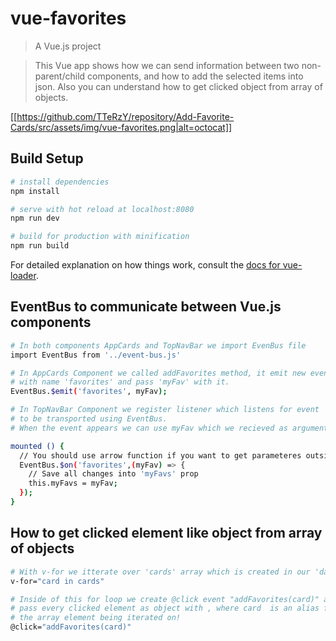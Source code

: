 # vue-favorites

> A Vue.js project

> This Vue app shows how we can send information between two non-parent/child components, and how to add the selected items into json.
> Also you can understand how to get clicked object from array of objects.

[[https://github.com/TTeRzY/repository/Add-Favorite-Cards/src/assets/img/vue-favorites.png|alt=octocat]]

## Build Setup

``` bash
# install dependencies
npm install

# serve with hot reload at localhost:8080
npm run dev

# build for production with minification
npm run build
```

For detailed explanation on how things work, consult the [docs for vue-loader](http://vuejs.github.io/vue-loader).


## EventBus to communicate between Vue.js components

``` bash
# In both components AppCards and TopNavBar we import EvenBus file
import EventBus from '../event-bus.js'

# In AppCards Component we called addFavorites method, it emit new event 
# with name 'favorites' and pass 'myFav' with it.
EventBus.$emit('favorites', myFav);

# In TopNavBar Component we register listener which listens for event 'favorites' 
# to be transported using EventBus.
# When the event appears we can use myFav which we recieved as argument.

mounted () {
  // You should use arrow function if you want to get parameteres outside mounted function!
  EventBus.$on('favorites',(myFav) => {
    // Save all changes into 'myFavs' prop
    this.myFavs = myFav;
  });
}    
```

## How to get clicked element like object from array of objects

``` bash
# With v-for we itterate over 'cards' array which is created in our 'data'
v-for="card in cards"

# Inside of this for loop we create @click event "addFavorites(card)" and 
# pass every clicked element as object with , where card  is an alias for 
# the array element being iterated on!
@click="addFavorites(card)"
```
